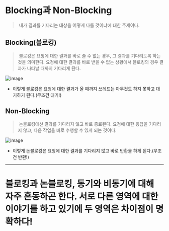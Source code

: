 # Blocking과 Non-Blocking
> &nbsp;내가 결과를 기다리는 대상을 어떻게 다룰 것이냐에 대한 주제이다.

## Blocking(블로킹)
> &nbsp;블로킹은 요청에 대한 결과를 바로 줄 수 없는 경우, 그 결과를 기다리도록 하는 것을 의미한다. 요청에 대한 결과를 바로 받을 수 없는 상황에서 블로킹의 경우 결과가 나타날 때까지 기다리게 된다.

![image](https://user-images.githubusercontent.com/74396651/199520875-02d5d7ca-25fd-44a1-8a64-875fdb0d7cbe.png)

- 이렇게 블로킹은 요청에 대한 결과가 올 때까지 쓰레드는 아무것도 하지 못하고 대기하기 된다.(무조건 대기!)

## Non-Blocking
> &nbsp;논블로킹에선 결과를 기다리지 않고 바로 종료된다. 요청에 대한 응답을 기다리지 않고, 다음 작업을 바로 수행할 수 있게 되는 것이다.

![image](https://user-images.githubusercontent.com/74396651/199521224-52ab0d3e-76ff-4c05-9011-9946e20fa47d.png)

- 이렇게 논블로킹은 요청에 대한 결과를 기다리지 않고 바로 반환을 하게 된다.(무조건 반환!)

<hr>

# 블로킹과 논블로킹, 동기와 비동기에 대해 자주 혼동하곤 한다. 서로 다른 영역에 대한 이야기를 하고 있기에 두 영역은 차이점이 명확하다!
